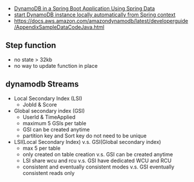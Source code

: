 - [DynamoDB in a Spring Boot Application Using Spring Data](http://www.baeldung.com/spring-data-dynamodb)
- [start DynamoDB instance locally automatically from Spring context](https://stackoverflow.com/questions/26901613/easier-dynamodb-local-testing/37780083#37780083)
- https://docs.aws.amazon.com/amazondynamodb/latest/developerguide/AppendixSampleDataCodeJava.html

## Step function
- no state > 32kb
- no way to update function in place

## dynamodb Streams
- Local Secondary Index (LSI)
  * JobId & Score
- Global secondary index (GSI)
  * UserId & TimeApplied
  * maximum 5 GSIs per table
  * GSI can be created anytime
  * partition key and Sort key do not need to be unique
- LSI(Local Secondary Index) v.s. GSI(Global secondary index)
  * max 5 per table
  * only created on table creation v.s. GSI can be created anytime
  * LSI share wcu and rcu v.s. GSI have dedicated WCU and RCU
  * consistent and eventually consistent modes v.s. GSI eventually consistent reads only
